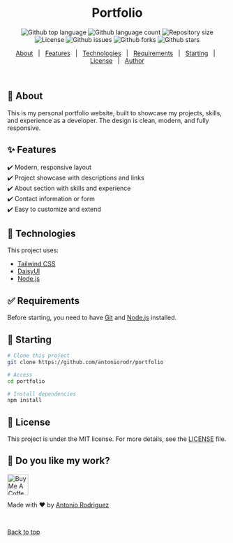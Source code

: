 <h1 align="center">Portfolio</h1>

<p align="center">
  <img alt="Github top language" src="https://img.shields.io/github/languages/top/antoniorodr/portfolio?color=56BEB8">

  <img alt="Github language count" src="https://img.shields.io/github/languages/count/antoniorodr/portfolio?color=56BEB8">

  <img alt="Repository size" src="https://img.shields.io/github/repo-size/antoniorodr/portfolio?color=56BEB8">

  <img alt="License" src="https://img.shields.io/github/license/antoniorodr/portfolio?color=56BEB8">

  <img alt="Github issues" src="https://img.shields.io/github/issues/antoniorodr/portfolio?color=56BEB8" />

  <img alt="Github forks" src="https://img.shields.io/github/forks/antoniorodr/portfolio?color=56BEB8" />

  <img alt="Github stars" src="https://img.shields.io/github/stars/antoniorodr/portfolio?color=56BEB8" />
</p>

<!-- Status -->

<p align="center">
  <a href="#dart-about">About</a> &#xa0; | &#xa0;
  <a href="#sparkles-features">Features</a> &#xa0; | &#xa0;
  <a href="#rocket-technologies">Technologies</a> &#xa0; | &#xa0;
  <a href="#white_check_mark-requirements">Requirements</a> &#xa0; | &#xa0;
  <a href="#checkered_flag-starting">Starting</a> &#xa0; | &#xa0;
  <a href="#memo-license">License</a> &#xa0; | &#xa0;
  <a href="https://github.com/antoniorodr" target="_blank">Author</a>
</p>

<br>

## :dart: About

This is my personal portfolio website, built to showcase my projects, skills, and experience as a developer. The design is clean, modern, and fully responsive.

## :sparkles: Features

:heavy_check_mark: Modern, responsive layout  
:heavy_check_mark: Project showcase with descriptions and links  
:heavy_check_mark: About section with skills and experience  
:heavy_check_mark: Contact information or form  
:heavy_check_mark: Easy to customize and extend

## :rocket: Technologies

This project uses:

- [Tailwind CSS](https://tailwindcss.com/)
- [DaisyUI](https://daisyui.com/)
- [Node.js](https://nodejs.org/en/)

## :white_check_mark: Requirements

Before starting, you need to have [Git](https://git-scm.com) and [Node.js](https://nodejs.org/en/) installed.

## :checkered_flag: Starting

```bash
# Clone this project
git clone https://github.com/antoniorodr/portfolio

# Access
cd portfolio

# Install dependencies
npm install

```

## :memo: License

This project is under the MIT license. For more details, see the [LICENSE](LICENSE) file.

## :eyes: Do you like my work?

<a href="https://www.buymeacoffee.com/antoniorodr" target="_blank"><img src="https://cdn.buymeacoffee.com/buttons/v2/default-white.png" alt="Buy Me A Coffee" height="48"></a>

Made with :heart: by <a href="https://github.com/antoniorodr" target="_blank">Antonio Rodriguez</a>

&#xa0;

<a href="#top">Back to top</a>
